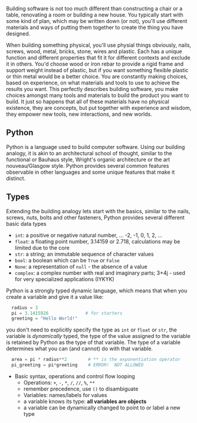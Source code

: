 Building software is not too much different than constructing a chair or a table, renovating a room or building a
new house. You typically start with some kind of plan, which may be written down (or not), you'll use different
materials and ways of putting them together to create the thing you have designed.  

When building something physical, you'll use physial things obviously, nails, screws, wood, metal, bricks, stone, wires
and plastic. Each has a unique function and different properties that fit it for different contexts and exclude it in
others. You'd choose wood or iron rebar to provide a rigid frame and support weight instead of plastic, but if you want
something flexible plastic or thin metal would be a better choice. You are constantly making choices, based on
experience, on what materials and tools to use to achieve the results you want. This perfectly describes building
software, you make choices amongst many tools and materials to build the product you want to build.  It just so happens
that all of these materials have no physical existence, they are concepts, but put together with experience and wisdom,
they empower new tools, new interactions, and new worlds.

## Python

Python is a language used to build computer software. Using our building analogy, it is akin to an architectural school
of thought, similar to the functional or Bauhaus style, Wright's organic architecture or the art nouveau/Glasgow style.
Python provides several common features observable in other languages and some unique features that make it distinct.


## Types

Extending the building analogy lets start with the basics, similar to the nails, screws, nuts, bolts and other
fasteners, Python provides several different basic data types

- `int`: a positive or negative natural number, ... -2, -1, 0, 1, 2, ...
- `float`: a floating point number, 3.14159 or 2.718, calculations may be limited due to the core
- `str`: a string; an immutable sequence of character values
- `bool`: a boolean which can be `True` or `False`
- `None`: a representation of `null` - the absence of a value
- `complex`: a complex number with real and imaginary parts; 3+4j  - used for very specialized applications (IYKYK)

Python is a strongly typed dynamic language, which means that when you create a variable and give it a value like:

```python
  radius = 3
  pi = 3.1415926              # for starters
  greeting = "Hello World!" 
```
you don't need to explicitly specify the type as `int` or `float` or `str`, the variable is *dynamically* typed, the 
type of the value assigned to the variable is retained by Python as the type of that variable.   The type of a variable
determines what you can (and cannot) do with that variable.

```python
  area = pi * radius**2        # ** is the exponentiation operator 
  pi_greeting = pi*greeting    # ERROR!  NOT ALLOWED
```





- Basic syntax, operations and control flow looping
  - Operations:  `+`, `-`, `*`, `/`, `//`, `%`, `**`
  - remember precedence, use `()` to disambiguate
  - Variables: names/labels for values
  - a variable knows its type: **all variables are objects**
  - a variable can be dynamically changed to point to or label a new type
